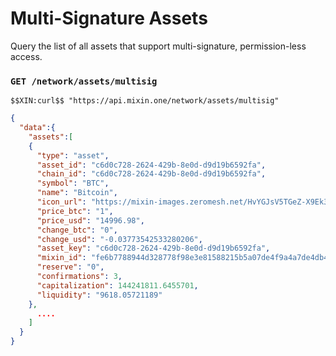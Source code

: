 # Multi-Signature Assets

Query the list of all assets that support multi-signature, permission-less access.

### `GET /network/assets/multisig` 

```
$$XIN:curl$$ "https://api.mixin.one/network/assets/multisig"
```

```json
{  
  "data":{  
    "assets":[  
    {  
      "type": "asset",
      "asset_id": "c6d0c728-2624-429b-8e0d-d9d19b6592fa",
      "chain_id": "c6d0c728-2624-429b-8e0d-d9d19b6592fa",
      "symbol": "BTC",
      "name": "Bitcoin",
      "icon_url": "https://mixin-images.zeromesh.net/HvYGJsV5TGeZ-X9Ek3FEQohQZ3fE9LBEBGcOcn4c4BNHovP4fW4YB97Dg5LcXoQ1hUjMEgjbl1DPlKg1TW7kK6XP=s128",
      "price_btc": "1",
      "price_usd": "14996.98",
      "change_btc": "0",
      "change_usd": "-0.03773542533280206",
      "asset_key": "c6d0c728-2624-429b-8e0d-d9d19b6592fa",
      "mixin_id": "fe6b7788944d328778f98e3e81588215b5a07de4f9a4a7de4db4535b404e65db",
      "reserve": "0",
      "confirmations": 3,
      "capitalization": 144241811.6455701,
      "liquidity": "9618.05721189"
    },
      ....
    ]
  }
}
```